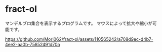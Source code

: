 # fract-ol

マンデルブロ集合を表示するプログラムです。
マウスによって拡大や縮小が可能です。

https://github.com/Mori062/fract-ol/assets/110565242/a708d9ec-d4b7-4ee2-aa0b-75852491d70a

